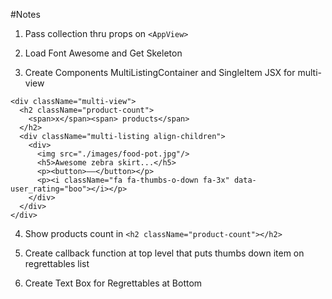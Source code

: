 #Notes


1. Pass collection thru props on `<AppView>`

2. Load Font Awesome and Get Skeleton

3. Create Components MultiListingContainer and SingleItem JSX for multi-view
```
<div className="multi-view">
  <h2 className="product-count">
    <span>x</span><span> products</span>
  </h2>
  <div className="multi-listing align-children">
    <div>
      <img src="./images/food-pot.jpg"/>
      <h5>Awesome zebra skirt...</h5>
      <p><button>––</button></p>
      <p><i className="fa fa-thumbs-o-down fa-3x" data-user_rating="boo"></i></p>
    </div>
  </div>
</div>
```

4. Show products count in `<h2 className="product-count"></h2>`
5. Create callback function at top level that puts thumbs down item on regrettables list

6.  Create Text Box for Regrettables at Bottom
